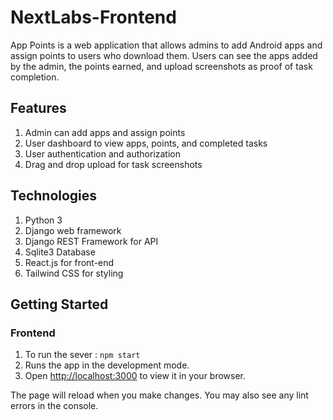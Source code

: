 # NextLabs-Frontend
App Points is a web application that allows admins to add Android apps and assign points to users who download them. 
Users can see the apps added by the admin, the points earned, and upload screenshots as proof of task completion.


## Features
1. Admin can add apps and assign points
2. User dashboard to view apps, points, and completed tasks
3. User authentication and authorization
4. Drag and drop upload for task screenshots


## Technologies
1. Python 3
2. Django web framework
3. Django REST Framework for API
4. Sqlite3 Database
5. React.js for front-end
6. Tailwind CSS for styling


## Getting Started
### Frontend
1. To run the sever : `npm start`<br>
2. Runs the app in the development mode.<br>
3. Open [http://localhost:3000](http://localhost:3000) to view it in your browser.<br>

The page will reload when you make changes. You may also see any lint errors in the console.
